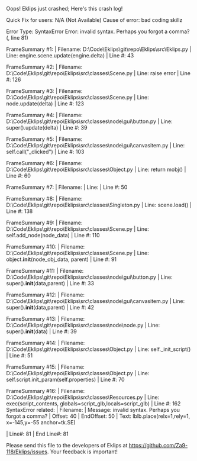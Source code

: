 Oops! Eklips just crashed;
Here's this crash log!

Quick Fix for users: N/A (Not Available)
Cause of error: bad coding skillz

Error Type: SyntaxError
Error: invalid syntax. Perhaps you forgot a comma? (<string>, line 81)

FrameSummary #1:
  | Filename: D:\Code\Eklips\git\repo\Eklips\src\Eklips.py
  | Line: engine.scene.update(engine.delta)
  | Line #: 43

FrameSummary #2:
  | Filename: D:\Code\Eklips\git\repo\Eklips\src\classes\Scene.py
  | Line: raise error
  | Line #: 126

FrameSummary #3:
  | Filename: D:\Code\Eklips\git\repo\Eklips\src\classes\Scene.py
  | Line: node.update(delta)
  | Line #: 123

FrameSummary #4:
  | Filename: D:\Code\Eklips\git\repo\Eklips\src\classes\node\gui\button.py
  | Line: super().update(delta)
  | Line #: 39

FrameSummary #5:
  | Filename: D:\Code\Eklips\git\repo\Eklips\src\classes\node\gui\canvasitem.py
  | Line: self.call("_clicked")
  | Line #: 103

FrameSummary #6:
  | Filename: D:\Code\Eklips\git\repo\Eklips\src\classes\Object.py
  | Line: return mobj()
  | Line #: 60

FrameSummary #7:
  | Filename: <string>
  | Line: 
  | Line #: 50

FrameSummary #8:
  | Filename: D:\Code\Eklips\git\repo\Eklips\src\classes\Singleton.py
  | Line: scene.load()
  | Line #: 138

FrameSummary #9:
  | Filename: D:\Code\Eklips\git\repo\Eklips\src\classes\Scene.py
  | Line: self.add_node(node_data)
  | Line #: 110

FrameSummary #10:
  | Filename: D:\Code\Eklips\git\repo\Eklips\src\classes\Scene.py
  | Line: object.__init__(node_obj_data, parent)
  | Line #: 91

FrameSummary #11:
  | Filename: D:\Code\Eklips\git\repo\Eklips\src\classes\node\gui\button.py
  | Line: super().__init__(data,parent)
  | Line #: 33

FrameSummary #12:
  | Filename: D:\Code\Eklips\git\repo\Eklips\src\classes\node\gui\canvasitem.py
  | Line: super().__init__(data,parent)
  | Line #: 42

FrameSummary #13:
  | Filename: D:\Code\Eklips\git\repo\Eklips\src\classes\node\node.py
  | Line: super().__init__(data)
  | Line #: 39

FrameSummary #14:
  | Filename: D:\Code\Eklips\git\repo\Eklips\src\classes\Object.py
  | Line: self._init_script()
  | Line #: 51

FrameSummary #15:
  | Filename: D:\Code\Eklips\git\repo\Eklips\src\classes\Object.py
  | Line: self.script.init_param(self.properties)
  | Line #: 70

FrameSummary #16:
  | Filename: D:\Code\Eklips\git\repo\Eklips\src\classes\Resources.py
  | Line: exec(script_contents, globals=script_glb,locals=script_glb)
  | Line #: 162
SyntaxError related:
  | Filename: <string>
  | Message: invalid syntax. Perhaps you forgot a comma?
  | Offset: 40
  | EndOffset: 50
  | Text:     lblb.place(relx=1,rely=1, x=-145,y=-55 anchor=tk.SE)

  | Line#: 81
  | End Line#: 81


Please send this file to the developers of Eklips at https://github.com/Za9-118/Eklips/issues. 
Your feedback is important!